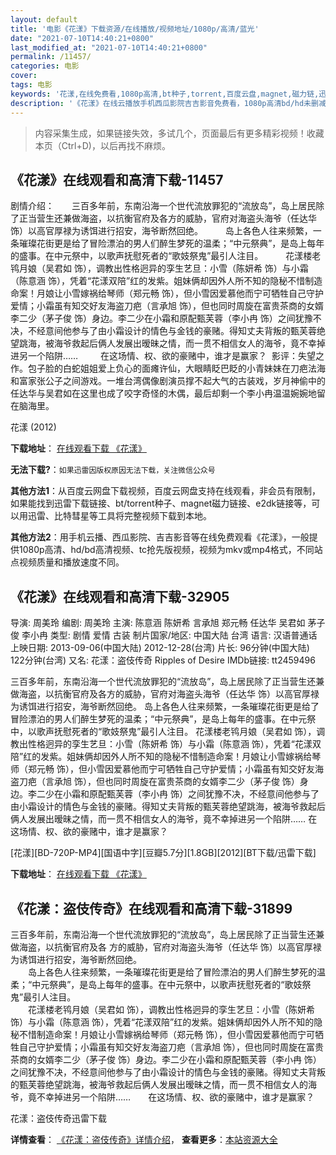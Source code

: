 ```yaml
---
layout: default
title: '电影《花漾》下载资源/在线播放/视频地址/1080p/高清/蓝光'
date: "2021-07-10T14:40:21+0800"
last_modified_at: "2021-07-10T14:40:21+0800"
permalink: /11457/
categories: 电影
cover:
tags: 电影
keywords: '花漾,在线免费看,1080p高清,bt种子,torrent,百度云盘,magnet,磁力链,迅雷下载资源'
description: '《花漾》在线云播放手机西瓜影院吉吉影音免费看，1080p高清bd/hd未删减完整版和tc抢先枪版，mkv/mp4格式，附带bt/torrent种子、magnet/磁力链、百度云盘、网盘资源迅雷下载链接'
---
```


>内容采集生成，如果链接失效，多试几个，页面最后有更多精彩视频！收藏本页（Ctrl+D)，以后再找不麻烦。


## 《花漾》在线观看和高清下载-11457

剧情介绍：　　三百多年前，东南沿海一个世代流放罪犯的“流放岛”，岛上居民除了正当营生还兼做海盗，以抗衡官府及各方的威胁，官府对海盗头海爷（任达华 饰）以高官厚禄为诱饵进行招安，海爷断然回绝。  　　岛上各色人往来频繁，一条璀璨花街更是给了冒险漂泊的男人们醉生梦死的温柔；“中元祭典”，是岛上每年的盛事。在中元祭中，以歌声抚慰死者的“歌妓祭鬼”最引人注目。  　　花漾楼老鸨月娘（吴君如 饰），调教出性格迥异的孪生艺旦：小雪（陈妍希 饰）与小霜（陈意涵 饰），凭着“花漾双陪”红的发紫。姐妹俩却因外人所不知的隐秘不惜制造命案！月娘让小雪嫁祸给琴师（郑元畅 饰），但小雪因爱慕他而宁可牺牲自己守护爱情；小霜虽有知交好友海盗刀疤（言承旭 饰），但也同时周旋在富贵茶商的女婿李二少（茅子俊 饰）身边。李二少在小霜和原配甄芙蓉（李小冉 饰）之间犹豫不决，不经意间他参与了由小霜设计的情色与金钱的豪赌。得知丈夫背叛的甄芙蓉绝望跳海，被海爷救起后俩人发展出暧昧之情，而一贯不相信女人的海爷，竟不幸掉进另一个陷阱……  　　在这场情、权、欲的豪赌中，谁才是赢家？  影评：失望之作。包子脸的白蛇姐姐爱上负心的面瘫许仙，大眼睛眨巴眨的小青妹妹在刀疤法海和富家张公子之间游戏。一堆台湾偶像剧演员撑不起大气的古装戏，岁月神偷中的任达华与吴君如在这里也成了咬字奇怪的木偶，最后却剩一个李小冉温温婉婉地留在脑海里。


花漾 (2012)

**下载地址**： [在线观看下载 《花漾》](https://www.btbtdy.me/btdy/dy7709.html) 


**无法下载?**：`如果迅雷因版权原因无法下载，关注微信公众号 `

**其他方法1**：从百度云网盘下载视频，百度云网盘支持在线观看，非会员有限制，如果能找到迅雷下载链接、bt/torrent种子、magnet磁力链接、e2dk链接等，可以用迅雷、比特彗星等工具将完整视频下载到本地。

**其他方法2**：用手机云播、西瓜影院、吉吉影音等在线免费观看《花漾》，一般提供1080p高清、hd/bd高清视频、tc抢先版视频，视频为mkv或mp4格式，不同站点视频质量和播放速度不同。


## 《花漾》在线观看和高清下载-32905

导演: 周美玲 编剧: 周美玲 主演: 陈意涵 陈妍希 言承旭 郑元畅 任达华 吴君如 茅子俊 李小冉 类型: 剧情 爱情 古装 制片国家/地区: 中国大陆 台湾 语言: 汉语普通话 上映日期: 2013-09-06(中国大陆) 2012-12-28(台湾) 片长: 96分钟(中国大陆) 122分钟(台湾) 又名: 花漾：盗伎传奇 Ripples of Desire IMDb链接: tt2459496

三百多年前，东南沿海一个世代流放罪犯的“流放岛”，岛上居民除了正当营生还兼做海盗，以抗衡官府及各方的威胁，官府对海盗头海爷（任达华 饰）以高官厚禄为诱饵进行招安，海爷断然回绝。 岛上各色人往来频繁，一条璀璨花街更是给了冒险漂泊的男人们醉生梦死的温柔；“中元祭典”，是岛上每年的盛事。在中元祭中，以歌声抚慰死者的“歌妓祭鬼”最引人注目。 花漾楼老鸨月娘（吴君如 饰），调教出性格迥异的孪生艺旦：小雪（陈妍希 饰）与小霜（陈意涵 饰），凭着“花漾双陪”红的发紫。姐妹俩却因外人所不知的隐秘不惜制造命案！月娘让小雪嫁祸给琴师（郑元畅 饰），但小雪因爱慕他而宁可牺牲自己守护爱情；小霜虽有知交好友海盗刀疤（言承旭 饰），但也同时周旋在富贵茶商的女婿李二少（茅子俊 饰）身边。李二少在小霜和原配甄芙蓉（李小冉 饰）之间犹豫不决，不经意间他参与了由小霜设计的情色与金钱的豪赌。得知丈夫背叛的甄芙蓉绝望跳海，被海爷救起后俩人发展出暧昧之情，而一贯不相信女人的海爷，竟不幸掉进另一个陷阱…… 在这场情、权、欲的豪赌中，谁才是赢家？


[花漾][BD-720P-MP4][国语中字][豆瓣5.7分][1.8GB][2012][BT下载/迅雷下载]

**下载地址**： [在线观看下载 《花漾》](https://www.btdx8.com/torrent/ripples_of_desire_2012.html) 


## 《花漾：盗伎传奇》在线观看和高清下载-31899

三百多年前，东南沿海一个世代流放罪犯的“流放岛&rdquo;，岛上居民除了正当营生还兼做海盗，以抗衡官府及各 方的威胁，官府对海盗头海爷（任达华 饰）以高官厚禄为诱饵进行招安，海爷断然回绝。<br />　　岛上各色人往来频繁，一条璀璨花街更是给了冒险漂泊的男人们醉生梦死的温柔；&ldquo;中元祭典”，是岛上每年的盛事。在中元祭中，以歌声抚慰死者的“歌妓祭鬼”最引人注目。<br />　　花漾楼老鸨月娘（吴君如 饰），调教出性格迥异的孪生艺旦：小雪（陈妍希 饰）与小霜（陈意涵 饰），凭着“花漾双陪”红的发紫。姐妹俩却因外人所不知的隐秘不惜制造命案！月娘让小雪嫁祸给琴师（郑元畅 饰），但小雪因爱慕他而宁可牺牲自己守护爱情；小霜虽有知交好友海盗刀疤（言承旭 饰），但也同时周旋在富贵茶商的女婿李二少（茅子俊 饰）身边。李二少在小霜和原配甄芙蓉（李小冉 饰）之间犹豫不决，不经意间他参与了由小霜设计的情色与金钱的豪赌。得知丈夫背叛的甄芙蓉绝望跳海，被海爷救起后俩人发展出暧昧之情，而一贯不相信女人的海爷，竟不幸掉进另一个陷阱&hellip;…　　在这场情、权、欲的豪赌中，谁才是赢家？


花漾：盗伎传奇迅雷下载

**详情查看**： [《花漾：盗伎传奇》详情介绍](/movie/31899/)， **查看更多**：[本站资源大全](/movie/t/all/)

